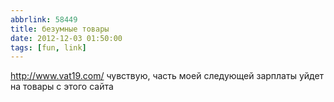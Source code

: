 ```yaml
---
abbrlink: 58449
title: безумные товары
date: 2012-12-03 01:50:00
tags: [fun, link]
---
```

<http://www.vat19.com/>  чувствую, часть моей следующей зарплаты уйдет на товары с этого сайта